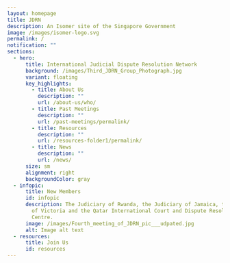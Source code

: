```yaml
---
layout: homepage
title: JDRN
description: An Isomer site of the Singapore Government
image: /images/isomer-logo.svg
permalink: /
notification: ""
sections:
  - hero:
      title: International Judicial Dispute Resolution Network
      background: /images/Third_JDRN_Group_Photograph.jpg
      variant: floating
      key_highlights:
        - title: About Us
          description: ""
          url: /about-us/who/
        - title: Past Meetings
          description: ""
          url: /past-meetings/permalink/
        - title: Resources
          description: ""
          url: /resources-folder1/permalink/
        - title: News
          description: ""
          url: /news/
      size: sm
      alignment: right
      backgroundColor: gray
  - infopic:
      title: New Members
      id: infopic
      description: The Judiciary of Rwanda, the Judiciary of Jamaica, the County Court
        of Victoria and the Qatar International Court and Dispute Resolution
        Centre.
      image: /images/Fourth_meeting_of_JDRN_pic___udpated.jpg
      alt: Image alt text
  - resources:
      title: Join Us
      id: resources
---
```

